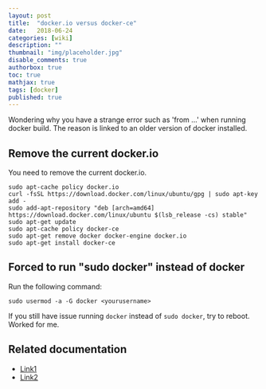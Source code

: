 ```yaml
---
layout: post
title:  "docker.io versus docker-ce"
date:   2018-06-24
categories: [wiki]
description: ""
thumbnail: "img/placeholder.jpg"
disable_comments: true
authorbox: true
toc: true
mathjax: true
tags: [docker]
published: true
---
```


Wondering why you have a strange error such as 'from ...' when running docker build.
The reason is linked to an older version of docker installed.

<!--more-->

## Remove the current docker.io

You need to remove the current docker.io.

~~~
sudo apt-cache policy docker.io
curl -fsSL https://download.docker.com/linux/ubuntu/gpg | sudo apt-key add -
sudo add-apt-repository "deb [arch=amd64] https://download.docker.com/linux/ubuntu $(lsb_release -cs) stable"
sudo apt-get update
sudo apt-cache policy docker-ce
sudo apt-get remove docker docker-engine docker.io
sudo apt-get install docker-ce
~~~

## Forced to run "sudo docker" instead of docker

Run the following command:

~~~
sudo usermod -a -G docker <yourusername>
~~~

If you still have issue running `docker` instead of `sudo docker`, try to reboot. Worked for me.

## Related documentation

- [Link1](https://www.digitalocean.com/community/tutorials/how-to-install-and-use-docker-on-ubuntu-16-04)
- [Link2](https://techoverflow.net/2017/03/01/solving-docker-permission-denied-while-trying-to-connect-to-the-docker-daemon-socket/)

